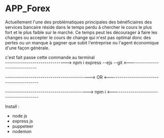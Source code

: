 # APP_Forex

Actuellement l'une des problématiques principales des bénéficiaires des services bancaire réside dans le temps perdu à chercher le cours le plus fort et le plus faible sur le marché. Ce temps peut les décourager à faire les changes ou accepter le cours de change qui n'est pas optimal donc des pertes ou un manque à gagner que subit l'entreprise ou l'agent économique d'une façon générale.

c'est fait passe cette commande au terminal  
-------------------------------> npm i express --ejs --git <-------------------------------

-------------------------------------------> OR <------------------------------------------

------------------------------------------> npm i <----------------------------------------

Install :
- node js
- express js 
- puppeteer 
- nodemon
